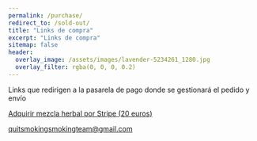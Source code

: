 ```yaml
---
permalink: /purchase/
redirect_to: /sold-out/
title: "Links de compra"
excerpt: "Links de compra"
sitemap: false
header:
  overlay_image: /assets/images/lavender-5234261_1280.jpg
  overlay_filter: rgba(0, 0, 0, 0.2)
---
```


Links que redirigen a la pasarela de pago donde se gestionará el pedido y envío

[Adquirir mezcla herbal por Stripe (20 euros)](https://buy.stripe.com/test_6oE02Geu8gdy3ja288)

[quitsmokingsmokingteam@gmail.com](mailto:quitsmokingsmokingteam@gmail.com)